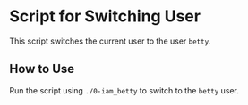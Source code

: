 # Script for Switching User

This script switches the current user to the user `betty`.

## How to Use

Run the script using `./0-iam_betty` to switch to the `betty` user.

